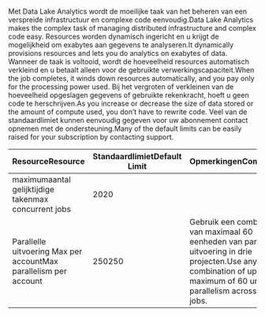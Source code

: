 <span data-ttu-id="f4988-101">Met Data Lake Analytics wordt de moeilijke taak van het beheren van een verspreide infrastructuur en complexe code eenvoudig.</span><span class="sxs-lookup"><span data-stu-id="f4988-101">Data Lake Analytics makes the complex task of managing distributed infrastructure and complex code easy.</span></span> <span data-ttu-id="f4988-102">Resources worden dynamisch ingericht en u krijgt de mogelijkheid om exabytes aan gegevens te analyseren.</span><span class="sxs-lookup"><span data-stu-id="f4988-102">It dynamically provisions resources and lets you do analytics on exabytes of data.</span></span> <span data-ttu-id="f4988-103">Wanneer de taak is voltooid, wordt de hoeveelheid resources automatisch verkleind en u betaalt alleen voor de gebruikte verwerkingscapaciteit.</span><span class="sxs-lookup"><span data-stu-id="f4988-103">When the job completes, it winds down resources automatically, and you pay only for the processing power used.</span></span> <span data-ttu-id="f4988-104">Bij het vergroten of verkleinen van de hoeveelheid opgeslagen gegevens of gebruikte rekenkracht, hoeft u geen code te herschrijven.</span><span class="sxs-lookup"><span data-stu-id="f4988-104">As you increase or decrease the size of data stored or the amount of compute used, you don’t have to rewrite code.</span></span> <span data-ttu-id="f4988-105">Veel van de standaardlimiet kunnen eenvoudig gegeven voor uw abonnement contact opnemen met de ondersteuning.</span><span class="sxs-lookup"><span data-stu-id="f4988-105">Many of the default limits can be easily raised for your subscription by contacting support.</span></span> 

| <span data-ttu-id="f4988-106">**Resource**</span><span class="sxs-lookup"><span data-stu-id="f4988-106">**Resource**</span></span> | <span data-ttu-id="f4988-107">**Standaardlimiet**</span><span class="sxs-lookup"><span data-stu-id="f4988-107">**Default Limit**</span></span> | <span data-ttu-id="f4988-108">**Opmerkingen**</span><span class="sxs-lookup"><span data-stu-id="f4988-108">**Comments**</span></span> |
| --- | --- | --- |
| <span data-ttu-id="f4988-109">maximumaantal gelijktijdige taken</span><span class="sxs-lookup"><span data-stu-id="f4988-109">max concurrent jobs</span></span> |<span data-ttu-id="f4988-110">20</span><span class="sxs-lookup"><span data-stu-id="f4988-110">20</span></span> | |
| <span data-ttu-id="f4988-111">Parallelle uitvoering Max per account</span><span class="sxs-lookup"><span data-stu-id="f4988-111">Max parallelism per account</span></span> |<span data-ttu-id="f4988-112">250</span><span class="sxs-lookup"><span data-stu-id="f4988-112">250</span></span> |<span data-ttu-id="f4988-113">Gebruik een combinatie van maximaal 60 eenheden van parallelle uitvoering in drie projecten.</span><span class="sxs-lookup"><span data-stu-id="f4988-113">Use any combination of up to a maximum of 60 units of parallelism across three jobs.</span></span> |

